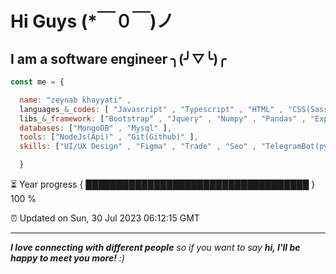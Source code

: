 
# Hi Guys  (*￣０￣)ノ
## I am a software engineer  ╮(╯▽╰)╭ 

```javascript
const me = {

  name: "zeynab khayyati" ,
  languages_&_codes: [ "Javascript" , "Typescript" , "HTML" , "CSS(Sass)" , "Python" , "Php" , "Markdown" ],
  libs_&_framework: ["Bootstrap" , "Jquery" , "Numpy" , "Pandas" , "Express" ],
  databases: ["MongoDB" , "Mysql" ],
  tools: ["NodeJs(Api)" , "Git(Github)" ],
  skills: ["UI/UX Design" , "Figma" , "Trade" , "Seo" , "TelegramBot(python/php)" , "responsive designe" ]

  }

```

⏳ Year progress { ████████████████████████████████████ } 100 %

⏰ Updated on Sun, 30 Jul 2023 06:12:15 GMT

---

<em><b>I love connecting with different people</b> so if you want to say <b>hi, I'll be happy to meet you more!</b> :)</em>

